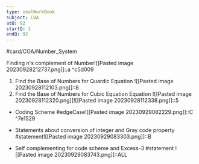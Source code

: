 ```yaml
---
type: zealWorkBook
subject: COA
atQ: 92
startQ: 1
endQ: 92
---
```

#card/COA/Number_System

Finding n's complement of Number![[Pasted image 20230928212737.png]]::a <!--SR:!2024-02-11,73,310-->
 ^c5d009

1. Find the Base of Numbers for Quardic Equation ![[Pasted image 20230928112103.png]]::8 <!--SR:!2023-12-13,33,290-->
2. Find the Base of Numbers for Cubic Equation Equation ![[Pasted image 20230928112320.png]]![[Pasted image 20230928112338.png]]::5 <!--SR:!2024-03-30,109,292-->

- Coding Scheme #edgeCase![[Pasted image 20230929082229.png]]::C ^7e1529 <!--SR:!2023-12-26,44,290-->
- Statements about conversion of integer and Gray code property #statement![[Pasted image 20230929083303.png]]::B <!--SR:!2023-12-25,43,290-->
 
- Self complementing for code scheme and Excess-3 #statement ![[Pasted image 20230929083743.png]]::ALL <!--SR:!2024-02-10,72,312-->